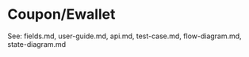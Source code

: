 # Coupon/Ewallet

See: fields.md, user-guide.md, api.md, test-case.md, flow-diagram.md, state-diagram.md
